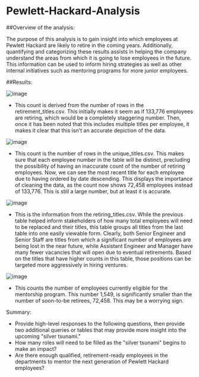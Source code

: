 # Pewlett-Hackard-Analysis

##Overview of the analysis: 

The purpose of this analysis is to gain insight into which employees at Pewlett Hackard are likely to retire in the coming years. Additionally, quantifying and categorizing these results assists in helping the company understand the areas from which it is going to lose employees in the future. This information can be used to inform hiring strategies as well as other internal initiatives such as mentoring programs for more junior employees.

##Results:

![image](https://user-images.githubusercontent.com/108832056/187738089-e1eb62c0-32ef-4f01-837f-e1ef7637ae69.png) 

- This count is derived from the number of rows in the retirement_titles.csv. This initially makes it seem as if 133,776 employees are retiring, which would be a completely staggering number. Then, once it has been noted that this includes multiple titles per employee, it makes it clear that this isn't an accurate depiction of the data.

![image](https://user-images.githubusercontent.com/108832056/187738326-1993f08e-ea21-4475-a1c2-1d300610842c.png)

- This count is the number of rows in the unique_titles.csv. This makes sure that each employee number in the table will be distinct, precluding the possibility of having an inaccurate count of the number of retiring employees. Now, we can see the most recent title for each employee due to having ordered by date descending. This displays the importance of cleaning the data, as the count now shows 72,458 employees instead of 133,776. This is still a large number, but at least it is accurate.

![image](https://user-images.githubusercontent.com/108832056/187740510-2a811191-cf74-42f8-878a-d09c1b56a55c.png)

- This is the information from the retiring_titles.csv. While the previous table helped inform stakeholders of how many total employees will need to be replaced and their titles, this table groups all titles from the last table into one easily viewable form. Clearly, both Senior Engineer and Senior Staff are titles from which a significant number of employees are being lost in the near future, while Assistant Engineer and Manager have many fewer vacancies that will open due to eventual retirements. Based on the titles that have higher counts in this table, those positions can be targeted more aggressively in hiring ventures.

![image](https://user-images.githubusercontent.com/108832056/187741454-530a6537-fdad-473a-96f3-0ca38f146f99.png)

- This counts the number of employees currently eligible for the mentorship program. This number 1,549, is significantly smaller than the number of soon-to-be retirees, 72,458. This may be a worrying sign.

Summary: 
* Provide high-level responses to the following questions, then provide two additional queries or tables that may provide more insight into the upcoming "silver tsunami."
* How many roles will need to be filled as the "silver tsunami" begins to make an impact?
* Are there enough qualified, retirement-ready employees in the departments to mentor the next generation of Pewlett Hackard employees?
